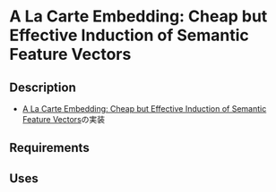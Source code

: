 # A La Carte Embedding: Cheap but Effective Induction of Semantic Feature Vectors

## Description
- [A La Carte Embedding: Cheap but Effective Induction of Semantic Feature Vectors](https://arxiv.org/abs/1805.05388)の実装

## Requirements

## Uses

